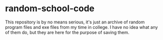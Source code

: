 # random-school-code
This repository is by no means serious, it's just an archive of random program files and exe files from my time in college. I have no idea what any of them do, but they are here for the purpose of saving them.
